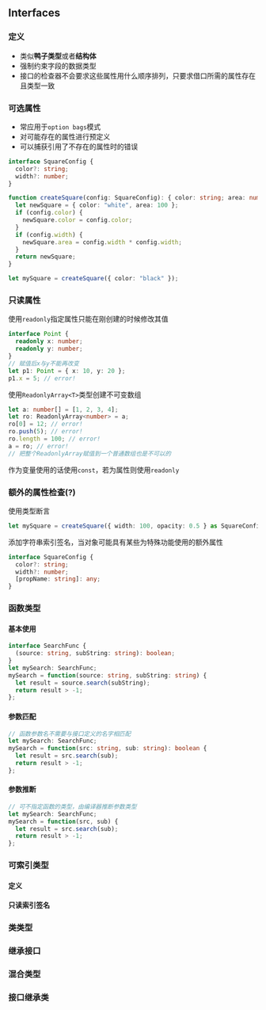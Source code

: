 ## Interfaces

### 定义

- 类似**鸭子类型**或者**结构体**
- 强制约束字段的数据类型
- 接口的检查器不会要求这些属性用什么顺序排列，只要求借口所需的属性存在且类型一致

### 可选属性

- 常应用于`option bags`模式
- 对可能存在的属性进行预定义
- 可以捕获引用了不存在的属性时的错误

```typescript
interface SquareConfig {
  color?: string;
  width?: number;
}

function createSquare(config: SquareConfig): { color: string; area: number } {
  let newSquare = { color: "white", area: 100 };
  if (config.color) {
    newSquare.color = config.color;
  }
  if (config.width) {
    newSquare.area = config.width * config.width;
  }
  return newSquare;
}

let mySquare = createSquare({ color: "black" });
```

### 只读属性

使用`readonly`指定属性只能在刚创建的时候修改其值

```typescript
interface Point {
  readonly x: number;
  readonly y: number;
}
// 赋值后x与y不能再改变
let p1: Point = { x: 10, y: 20 };
p1.x = 5; // error!
```

使用`ReadonlyArray<T>`类型创建不可变数组

```typescript
let a: number[] = [1, 2, 3, 4];
let ro: ReadonlyArray<number> = a;
ro[0] = 12; // error!
ro.push(5); // error!
ro.length = 100; // error!
a = ro; // error!
// 把整个ReadonlyArray赋值到一个普通数组也是不可以的
```

作为变量使用的话使用`const`，若为属性则使用`readonly`

### 额外的属性检查(?)

使用类型断言

```typescript
let mySquare = createSquare({ width: 100, opacity: 0.5 } as SquareConfig);
```

添加字符串索引签名，当对象可能具有某些为特殊功能使用的额外属性

```typescript
interface SquareConfig {
  color?: string;
  width?: number;
  [propName: string]: any;
}
```

### 函数类型

#### 基本使用

```typescript
interface SearchFunc {
  (source: string, subString: string): boolean;
}
let mySearch: SearchFunc;
mySearch = function(source: string, subString: string) {
  let result = source.search(subString);
  return result > -1;
};
```

#### 参数匹配

```typescript
// 函数参数名不需要与接口定义的名字相匹配
let mySearch: SearchFunc;
mySearch = function(src: string, sub: string): boolean {
  let result = src.search(sub);
  return result > -1;
};
```

#### 参数推断

```typescript
// 可不指定函数的类型，由编译器推断参数类型
let mySearch: SearchFunc;
mySearch = function(src, sub) {
  let result = src.search(sub);
  return result > -1;
};
```

### 可索引类型

#### 定义

#### 只读索引签名

### 类类型

### 继承接口

### 混合类型

### 接口继承类
